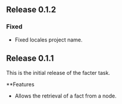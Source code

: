 ## Release 0.1.2

### Fixed
- Fixed locales project name.

## Release 0.1.1
This is the initial release of the facter task.

**Features
- Allows the retrieval of a fact from a node.
